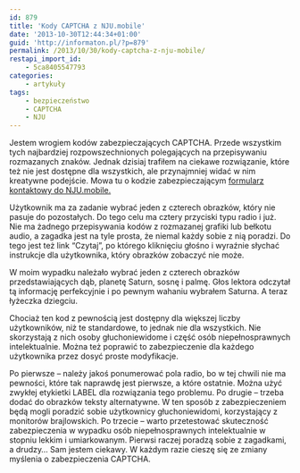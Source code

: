 ```yaml
---
id: 879
title: 'Kody CAPTCHA z NJU.mobile'
date: '2013-10-30T12:44:34+01:00'
guid: 'http://informaton.pl/?p=879'
permalink: /2013/10/30/kody-captcha-z-nju-mobile/
restapi_import_id:
    - 5ca8405547793
categories:
    - artykuły
tags:
    - bezpieczeństwo
    - CAPTCHA
    - NJU
---
```


Jestem wrogiem kodów zabezpieczających CAPTCHA. Przede wszystkim tych najbardziej rozpowszechnionych polegających na przepisywaniu rozmazanych znaków. Jednak dzisiaj trafiłem na ciekawe rozwiązanie, które też nie jest dostępne dla wszystkich, ale przynajmniej widać w nim kreatywne podejście. Mowa tu o kodzie zabezpieczającym [formularz kontaktowy do NJU.mobile.](https://www.njumobile.pl/obsluga/formularz-kontaktowy)

Użytkownik ma za zadanie wybrać jeden z czterech obrazków, który nie pasuje do pozostałych. Do tego celu ma cztery przyciski typu radio i już. Nie ma żadnego przepisywania kodów z rozmazanej grafiki lub bełkotu audio, a zagadka jest na tyle prosta, że niemal każdy sobie z nią poradzi. Do tego jest też link “Czytaj”, po którego kliknięciu głośno i wyraźnie słychać instrukcje dla użytkownika, który obrazków zobaczyć nie może.

W moim wypadku należało wybrać jeden z czterech obrazków przedstawiających dąb, planetę Saturn, sosnę i palmę. Głos lektora odczytał tą informację perfekcyjnie i po pewnym wahaniu wybrałem Saturna. A teraz łyżeczka dziegciu.

Chociaż ten kod z pewnością jest dostępny dla większej liczby użytkowników, niż te standardowe, to jednak nie dla wszystkich. Nie skorzystają z nich osoby głuchoniewidome i część osób niepełnosprawnych intelektualnie. Można też poprawić to zabezpieczenie dla każdego użytkownika przez dosyć proste modyfikacje.

Po pierwsze – należy jakoś ponumerować pola radio, bo w tej chwili nie ma pewności, które tak naprawdę jest pierwsze, a które ostatnie. Można użyć zwykłej etykietki LABEL dla rozwiązania tego problemu. Po drugie – trzeba dodać do obrazków teksty alternatywne. W ten sposób z zabezpieczeniem będą mogli poradzić sobie użytkownicy głuchoniewidomi, korzystający z monitorów brajlowskich. Po trzecie – warto przetestować skuteczność zabezpieczenia w wypadku osób niepełnosprawnych intelektualnie w stopniu lekkim i umiarkowanym. Pierwsi raczej poradzą sobie z zagadkami, a drudzy… Sam jestem ciekawy. W każdym razie cieszę się ze zmiany myślenia o zabezpieczenia CAPTCHA.
